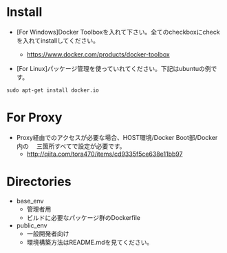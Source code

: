 # Install

- [For Windows]Docker Toolboxを入れて下さい。全てのcheckboxにcheckを入れてinstallしてください。

  - https://www.docker.com/products/docker-toolbox

- [For Linux]パッケージ管理を使っていれてください。下記はubuntuの例です。
~~~
sudo apt-get install docker.io
~~~

# For Proxy
- Proxy経由でのアクセスが必要な場合、HOST環境/Docker Boot部/Docker内の
　三箇所すべてで設定が必要です。
   - http://qiita.com/tora470/items/cd9335f5ce638e11bb97

# Directories

- base_env
  - 管理者用
  - ビルドに必要なパッケージ群のDockerfile
- public_env
  - 一般開発者向け
  - 環境構築方法はREADME.mdを見てください。

